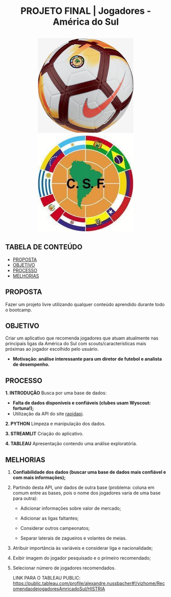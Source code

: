 <h1 align="center"> PROJETO FINAL | Jogadores - América do Sul <br></br>
  <img width="300" src="https://github.com/alexandrenussbacher/Ironhack-Projeto_Final/blob/main/imagens/bola.jpg">
  <img width="300" src="https://github.com/alexandrenussbacher/Ironhack-Projeto_Final/blob/main/imagens/conmebol.jpg">
  </h>

## TABELA DE CONTEÚDO

- [PROPOSTA](#proposta)
- [OBJETIVO](#objetivo)
- [PROCESSO](#processo)
- [MELHORIAS](#melhorias)


<a name="proposta"></a>
## PROPOSTA

Fazer um projeto livre utilizando qualquer conteúdo aprendido durante todo o bootcamp.

<a name="objetivo"></a>
## OBJETIVO

Criar um aplicativo que recomenda jogadores que atuam atualmente nas principais ligas da América do Sul com scouts/características mais próximas ao jogador escolhido pelo usuário.

- **Motivação: análise interessante para um diretor de futebol e analista de desempenho.**

<a name="processo"></a>
## PROCESSO

**1. INTRODUÇÃO**
Busca por uma base de dados:

- **Falta de dados disponíveis e confiáveis (clubes usam Wyscout: fortuna!);**
- Utilização da API do site [rapidapi](https://rapidapi.com/api-sports/api/api-football).

**2. PYTHON**
Limpeza e manipulação dos dados.

**3. STREAMLIT**
Criação do aplicativo.

**4. TABLEAU**
Apresentação contendo uma análise exploratória.

<a name="melhorias"></a>
## MELHORIAS

<ol type="1">
<b><li> Confiabilidade dos dados (buscar uma base de dados mais confiável e com mais informações);</b> </li> <p></p>

<li> Partindo desta API, unir dados de outra base (problema: coluna em comum entre as bases, pois o nome dos jogadores varia de uma base para outra):

  - Adicionar informações sobre valor de mercado;

  - Adicionar as ligas faltantes;

  - Considerar outros campeonatos;

  - Separar laterais de zagueiros e volantes de meias. </li> <p></p>

<li> Atribuir importância às variáveis e considerar liga e nacionalidade; </li> <p></p>

<li> Exibir imagem do jogador pesquisado e o primeiro recomendado; </li> <p></p>

<li> Selecionar número de jogadores recomendados. </li> <p></p>

LINK PARA O TABLEAU PUBLIC: https://public.tableau.com/profile/alexandre.nussbacher#!/vizhome/RecomendaodejogadoresAmricadoSul/HISTRIA
